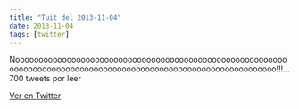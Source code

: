 ```yaml
---
title: "Tuit del 2013-11-04"
date: 2013-11-04
tags: [twitter]
---
```


Nooooooooooooooooooooooooooooooooooooooooooooooooooooooooooooooooooooooooooooooooooooooooooooooooooooooooooooooooooo!!!… 700 tweets por leer



[Ver en Twitter](https://twitter.com/i/web/status/397450909342765056)
